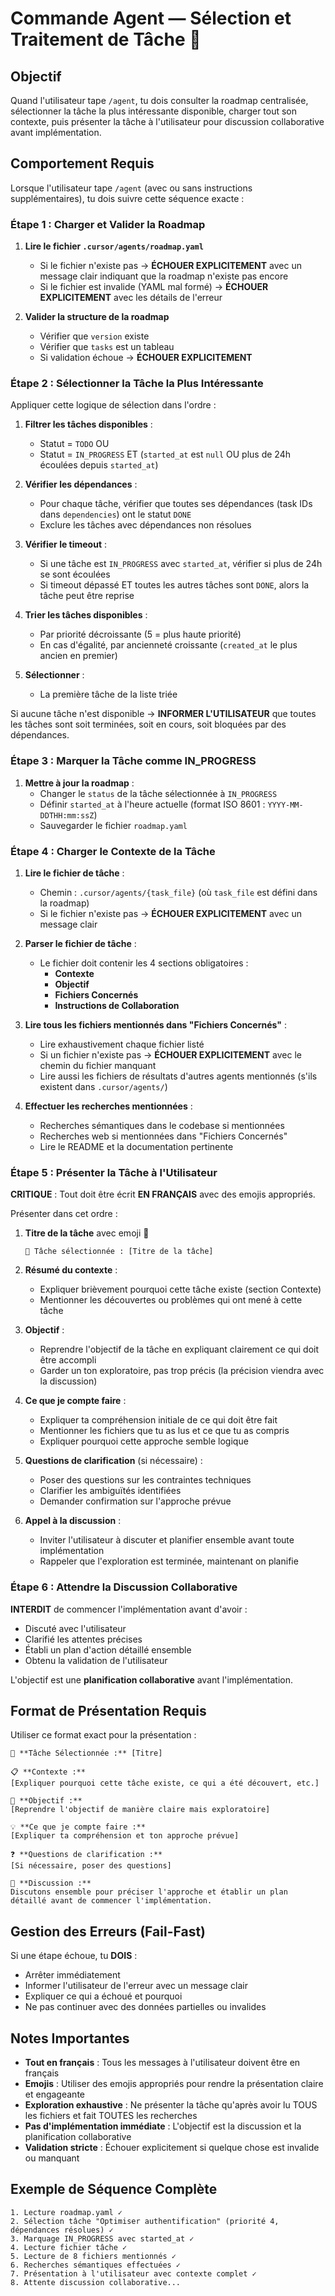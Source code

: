 # Commande Agent — Sélection et Traitement de Tâche 🚀

## Objectif

Quand l'utilisateur tape `/agent`, tu dois consulter la roadmap centralisée, sélectionner la tâche la plus intéressante disponible, charger tout son contexte, puis présenter la tâche à l'utilisateur pour discussion collaborative avant implémentation.

## Comportement Requis

Lorsque l'utilisateur tape `/agent` (avec ou sans instructions supplémentaires), tu dois suivre cette séquence exacte :

### Étape 1 : Charger et Valider la Roadmap

1. **Lire le fichier `.cursor/agents/roadmap.yaml`**
   - Si le fichier n'existe pas → **ÉCHOUER EXPLICITEMENT** avec un message clair indiquant que la roadmap n'existe pas encore
   - Si le fichier est invalide (YAML mal formé) → **ÉCHOUER EXPLICITEMENT** avec les détails de l'erreur

2. **Valider la structure de la roadmap**
   - Vérifier que `version` existe
   - Vérifier que `tasks` est un tableau
   - Si validation échoue → **ÉCHOUER EXPLICITEMENT**

### Étape 2 : Sélectionner la Tâche la Plus Intéressante

Appliquer cette logique de sélection dans l'ordre :

1. **Filtrer les tâches disponibles** :
   - Statut = `TODO` OU
   - Statut = `IN_PROGRESS` ET (`started_at` est `null` OU plus de 24h écoulées depuis `started_at`)

2. **Vérifier les dépendances** :
   - Pour chaque tâche, vérifier que toutes ses dépendances (task IDs dans `dependencies`) ont le statut `DONE`
   - Exclure les tâches avec dépendances non résolues

3. **Vérifier le timeout** :
   - Si une tâche est `IN_PROGRESS` avec `started_at`, vérifier si plus de 24h se sont écoulées
   - Si timeout dépassé ET toutes les autres tâches sont `DONE`, alors la tâche peut être reprise

4. **Trier les tâches disponibles** :
   - Par priorité décroissante (5 = plus haute priorité)
   - En cas d'égalité, par ancienneté croissante (`created_at` le plus ancien en premier)

5. **Sélectionner** :
   - La première tâche de la liste triée

Si aucune tâche n'est disponible → **INFORMER L'UTILISATEUR** que toutes les tâches sont soit terminées, soit en cours, soit bloquées par des dépendances.

### Étape 3 : Marquer la Tâche comme IN_PROGRESS

1. **Mettre à jour la roadmap** :
   - Changer le `status` de la tâche sélectionnée à `IN_PROGRESS`
   - Définir `started_at` à l'heure actuelle (format ISO 8601 : `YYYY-MM-DDTHH:mm:ssZ`)
   - Sauvegarder le fichier `roadmap.yaml`

### Étape 4 : Charger le Contexte de la Tâche

1. **Lire le fichier de tâche** :
   - Chemin : `.cursor/agents/{task_file}` (où `task_file` est défini dans la roadmap)
   - Si le fichier n'existe pas → **ÉCHOUER EXPLICITEMENT** avec un message clair

2. **Parser le fichier de tâche** :
   - Le fichier doit contenir les 4 sections obligatoires :
     - **Contexte**
     - **Objectif**
     - **Fichiers Concernés**
     - **Instructions de Collaboration**

3. **Lire tous les fichiers mentionnés dans "Fichiers Concernés"** :
   - Lire exhaustivement chaque fichier listé
   - Si un fichier n'existe pas → **ÉCHOUER EXPLICITEMENT** avec le chemin du fichier manquant
   - Lire aussi les fichiers de résultats d'autres agents mentionnés (s'ils existent dans `.cursor/agents/`)

4. **Effectuer les recherches mentionnées** :
   - Recherches sémantiques dans le codebase si mentionnées
   - Recherches web si mentionnées dans "Fichiers Concernés"
   - Lire le README et la documentation pertinente

### Étape 5 : Présenter la Tâche à l'Utilisateur

**CRITIQUE** : Tout doit être écrit **EN FRANÇAIS** avec des emojis appropriés.

Présenter dans cet ordre :

1. **Titre de la tâche** avec emoji 🎯
   ```
   🎯 Tâche sélectionnée : [Titre de la tâche]
   ```

2. **Résumé du contexte** :
   - Expliquer brièvement pourquoi cette tâche existe (section Contexte)
   - Mentionner les découvertes ou problèmes qui ont mené à cette tâche

3. **Objectif** :
   - Reprendre l'objectif de la tâche en expliquant clairement ce qui doit être accompli
   - Garder un ton exploratoire, pas trop précis (la précision viendra avec la discussion)

4. **Ce que je compte faire** :
   - Expliquer ta compréhension initiale de ce qui doit être fait
   - Mentionner les fichiers que tu as lus et ce que tu as compris
   - Expliquer pourquoi cette approche semble logique

5. **Questions de clarification** (si nécessaire) :
   - Poser des questions sur les contraintes techniques
   - Clarifier les ambiguïtés identifiées
   - Demander confirmation sur l'approche prévue

6. **Appel à la discussion** :
   - Inviter l'utilisateur à discuter et planifier ensemble avant toute implémentation
   - Rappeler que l'exploration est terminée, maintenant on planifie

### Étape 6 : Attendre la Discussion Collaborative

**INTERDIT** de commencer l'implémentation avant d'avoir :
- Discuté avec l'utilisateur
- Clarifié les attentes précises
- Établi un plan d'action détaillé ensemble
- Obtenu la validation de l'utilisateur

L'objectif est une **planification collaborative** avant l'implémentation.

## Format de Présentation Requis

Utiliser ce format exact pour la présentation :

```
🎯 **Tâche Sélectionnée :** [Titre]

📋 **Contexte :**
[Expliquer pourquoi cette tâche existe, ce qui a été découvert, etc.]

🎯 **Objectif :**
[Reprendre l'objectif de manière claire mais exploratoire]

💡 **Ce que je compte faire :**
[Expliquer ta compréhension et ton approche prévue]

❓ **Questions de clarification :**
[Si nécessaire, poser des questions]

🤝 **Discussion :**
Discutons ensemble pour préciser l'approche et établir un plan détaillé avant de commencer l'implémentation.
```

## Gestion des Erreurs (Fail-Fast)

Si une étape échoue, tu **DOIS** :
- Arrêter immédiatement
- Informer l'utilisateur de l'erreur avec un message clair
- Expliquer ce qui a échoué et pourquoi
- Ne pas continuer avec des données partielles ou invalides

## Notes Importantes

- **Tout en français** : Tous les messages à l'utilisateur doivent être en français
- **Emojis** : Utiliser des emojis appropriés pour rendre la présentation claire et engageante
- **Exploration exhaustive** : Ne présenter la tâche qu'après avoir lu TOUS les fichiers et fait TOUTES les recherches
- **Pas d'implémentation immédiate** : L'objectif est la discussion et la planification collaborative
- **Validation stricte** : Échouer explicitement si quelque chose est invalide ou manquant

## Exemple de Séquence Complète

```
1. Lecture roadmap.yaml ✓
2. Sélection tâche "Optimiser authentification" (priorité 4, dépendances résolues) ✓
3. Marquage IN_PROGRESS avec started_at ✓
4. Lecture fichier tâche ✓
5. Lecture de 8 fichiers mentionnés ✓
6. Recherches sémantiques effectuées ✓
7. Présentation à l'utilisateur avec contexte complet ✓
8. Attente discussion collaborative...
```

